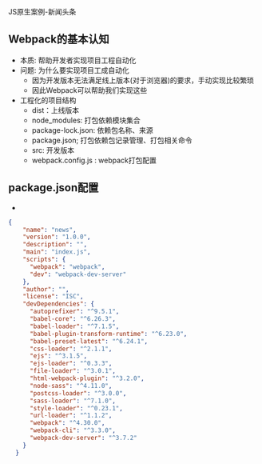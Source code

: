 JS原生案例-新闻头条



## Webpack的基本认知

- 本质: 帮助开发者实现项目工程自动化
- 问题: 为什么要实现项目工成自动化
  - 因为开发版本无法满足线上版本(对于浏览器)的要求，手动实现比较繁琐
  - 因此Webpack可以帮助我们实现这些
- 工程化的项目结构
  - dist：上线版本
  - node_modules: 打包依赖模块集合
  - package-lock.json:  依赖包名称、来源
  - package.json;  打包依赖包记录管理、打包相关命令
  - src:  开发版本
  - webpack.config.js  :   webpack打包配置



## package.json配置

- 

```json
{
    "name": "news",
    "version": "1.0.0",
    "description": "",
    "main": "index.js",
    "scripts": {
      "webpack": "webpack",
      "dev": "webpack-dev-server"
    },
    "author": "",
    "license": "ISC",
    "devDependencies": {
      "autoprefixer": "^9.5.1",
      "babel-core": "^6.26.3",
      "babel-loader": "^7.1.5",
      "babel-plugin-transform-runtime": "^6.23.0",
      "babel-preset-latest": "^6.24.1",
      "css-loader": "^2.1.1",
      "ejs": "^3.1.5",
      "ejs-loader": "^0.3.3",
      "file-loader": "^3.0.1",
      "html-webpack-plugin": "^3.2.0",
      "node-sass": "^4.11.0",
      "postcss-loader": "^3.0.0",
      "sass-loader": "^7.1.0",
      "style-loader": "^0.23.1",
      "url-loader": "^1.1.2",
      "webpack": "^4.30.0",
      "webpack-cli": "^3.3.0",
      "webpack-dev-server": "^3.7.2"
    }
  }
```

